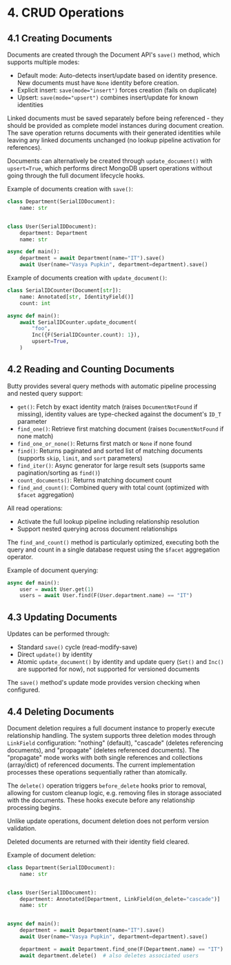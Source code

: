 # 4. CRUD Operations

## 4.1 Creating Documents

Documents are created through the Document API's `save()` method, which supports multiple modes:

- Default mode: Auto-detects insert/update based on identity presence. New documents must have `None` identity before
  creation.
- Explicit insert: `save(mode="insert")` forces creation (fails on duplicate)
- Upsert: `save(mode="upsert")` combines insert/update for known identities

Linked documents must be saved separately before being referenced - they should be provided as complete model instances
during document creation. The save operation returns documents with their generated identities while leaving any linked
documents unchanged (no lookup pipeline activation for references).

Documents can alternatively be created through `update_document()` with `upsert=True`, which performs direct MongoDB
upsert operations without going through the full document lifecycle hooks.

Example of documents creation with `save()`:

```python
class Department(SerialIDDocument):
    name: str


class User(SerialIDDocument):
    department: Department
    name: str

async def main():
    department = await Department(name="IT").save()
    await User(name="Vasya Pupkin", department=department).save()
```

Example of documents creation with `update_document()`:

```python
class SerialIDCounter(Document[str]):
    name: Annotated[str, IdentityField()]
    count: int

async def main():
    await SerialIDCounter.update_document(
        "foo",
        Inc({F(SerialIDCounter.count): 1}),
        upsert=True,
    )
```

## 4.2 Reading and Counting Documents

Butty provides several query methods with automatic pipeline processing and nested query support:

- `get()`: Fetch by exact identity match (raises `DocumentNotFound` if missing), identity values are type-checked
  against the document's `ID_T` parameter
- `find_one()`: Retrieve first matching document (raises `DocumentNotFound` if none match)
- `find_one_or_none()`: Returns first match or `None` if none found
- `find()`: Returns paginated and sorted list of matching documents (supports `skip`, `limit`, and `sort` parameters)
- `find_iter()`: Async generator for large result sets (supports same pagination/sorting as `find()`)
- `count_documents()`: Returns matching document count
- `find_and_count()`: Combined query with total count (optimized with `$facet` aggregation)

All read operations:

- Activate the full lookup pipeline including relationship resolution
- Support nested querying across document relationships

The `find_and_count()` method is particularly optimized, executing both the query and count in a single database request
using the `$facet` aggregation operator.

Example of document querying:

```python
async def main():
    user = await User.get(1)
    users = await User.find(F(User.department.name) == "IT")
```

## 4.3 Updating Documents

Updates can be performed through:

- Standard `save()` cycle (read-modify-save)
- Direct `update()` by identity
- Atomic `update_document()` by identity and update query (`Set()` and `Inc()` are supported for now), not supported for
  versioned documents

The `save()` method's update mode provides version checking when configured.

## 4.4 Deleting Documents

Document deletion requires a full document instance to properly execute relationship handling. The system supports three
deletion modes through `LinkField` configuration: "nothing" (default), "cascade" (deletes referencing documents), and
"propagate" (deletes referenced documents). The "propagate" mode works with both single references and collections
(array/dict) of referenced documents. The current implementation processes these operations sequentially rather than
atomically.

The `delete()` operation triggers `before_delete` hooks prior to removal, allowing for custom cleanup logic, e.g.
removing files in storage associated with the documents. These hooks execute before any relationship processing begins.

Unlike update operations, document deletion does not perform version validation.

Deleted documents are returned with their identity field cleared.

Example of document deletion:

```python
class Department(SerialIDDocument):
    name: str


class User(SerialIDDocument):
    department: Annotated[Department, LinkField(on_delete="cascade")]
    name: str


async def main():
    department = await Department(name="IT").save()
    await User(name="Vasya Pupkin", department=department).save()

    department = await Department.find_one(F(Department.name) == "IT")
    await department.delete()  # also deletes associated users
```
